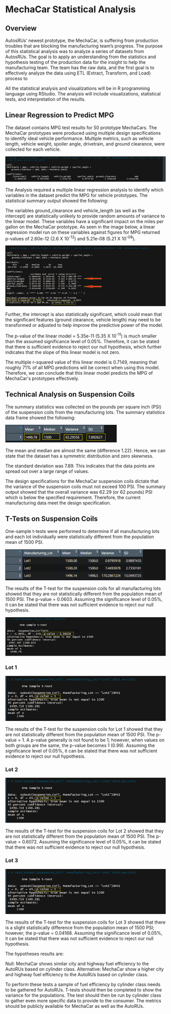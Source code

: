 # MechaCar Statistical Analysis

## Overview

AutosRUs’ newest prototype, the MechaCar, is suffering from production troubles that are blocking the manufacturing team’s progress.
The purpose of this statistical analysis was to analyze a series of datasets from AutosRUs. The goal is to apply an understanding from the statistics and hypothesis testing of the production data for the insight to help the manufacturing team. The team has the raw data, and the first goal is to effectively analyze the data using ETL (Extract, Transform, and Load) process to 

All the statistical analysis and visualizations will be in R programming language using RStudio. The analysis will include visualizations, statistical tests, and interpretation of the results.

## Linear Regression to Predict MPG

The dataset contains MPG test results for 50 prototype MechaCars. The MechaCar prototypes were produced using multiple design specifications to identify ideal vehicle performance. Multiple metrics, such as vehicle length, vehicle weight, spoiler angle, drivetrain, and ground clearance, were collected for each vehicle. 

![LM](Resources/LM.PNG)

The Analysis required a multiple linear regression analysis to identify which variables in the dataset predict the MPG for vehicle prototypes. The statistical summary output showed the following:

The variables ground_clearance and vehicle_length (as well as the intercept) are statistically unlikely to provide random amounts of variance to the linear model. These variables have a significant impact on the miles per gallon on the MechaCar prototype. As seen in the image below, a linear regression model run on these variables against figures for MPG returned p-values of 2.60e-12 (2.6 X 10<sup>-12</sup>) and 5.21e-08 (5.21 X 10<sup>-08</sup>).

![LM_Summary](Resources/LM_Summary.PNG)

Further, the intercept is also statistically significant, which could mean that the significant features (ground clearance, vehicle length) may need to be transformed or adjusted to help improve the predictive power of the model.

The p-value of the linear model = 5.35e-11 (5.35 X 10<sup>-11</sup>)  is much smaller than the assumed significance level of 0.05%. Therefore, it can be stated that there is sufficient evidence to reject our null hypothesis, which further indicates that the slope of this linear model is not zero.

The multiple r-squared value of this linear model is 0.7149, meaning that roughly 71% of all MPG predictions will be correct when using this model. Therefore, we can conclude that this linear model predicts the MPG of MechaCar's prototypes effectively.

## Technical Analysis on Suspension Coils

The summary statistics was collected on the pounds per square inch (PSI) of the suspension coils from the manufacturing lots. The summary statistics data frame showed the following:

![Total_Summary](Resources/Total_Summary.PNG)

The mean and median are almost the same (difference 1.22). Hence, we can state that the dataset has a symmetric distribution and zero skewness.

The standard deviation was 7.89. This indicates that the data points are spread out over a large range of values.

The design specifications for the MechaCar suspension coils dictate that the variance of the suspension coils must not exceed 100 PSI. The summary output showed that the overall variance was 62.29 (or 62 pounds) PSI which is below the specified requirement. Therefore, the current manufacturing data meet the design specification. 


## T-Tests on Suspension Coils

One-sample t-tests were performed to determine if all manufacturing lots and each lot individually were statistically different from the population mean of 1500 PSI.

![Lot_Summary](Resources/Lot_Summary.PNG)

The results of the T-test for the suspension coils for all manufacturing lots showed that they are not statistically different from the population mean of 1500 PSI. 
The p-value = 0.0603.  Assuming the significance level of 0.05%, it can be stated that there was not sufficient evidence to reject our null hypothesis.

![T_Test](Resources/T_Test.PNG)

### Lot 1

![Lot_1](Resources/Lot_1.PNG)

The results of the T-test for the suspension coils for Lot 1 showed that they are not statistically different from the population mean of 1500 PSI. The p-value = 1. A p-value generally is not found to be 1; however, when values on both groups are the same, the p-value becomes 1 (0.99). Assuming the significance level of 0.05%, it can be stated that there was not sufficient evidence to reject our null hypothesis.

### Lot 2

![Lot_1](Resources/Lot_1.PNG)

The results of the T-test for the suspension coils for Lot 2 showed that they are not statistically different from the population mean of 1500 PSI. The p-value = 0.6072. Assuming the significance level of 0.05%, it can be stated that there was not sufficient evidence to reject our null hypothesis.

### Lot 3

![Lot_1](Resources/Lot_1.PNG)

The results of the T-test for the suspension coils for Lot 3 showed that there is a slight statistically difference from the population mean of 1500 PSI; however, the p-value = 0.04168. Assuming the significance level of 0.05%, it can be stated that there was not sufficient evidence to reject our null hypothesis.

The hypotheses results are:

Null: MechaCar shows similar city and highway fuel efficiency to the AutoRUs based on cylinder class.
Alternative: MechaCar show a higher city and highway fuel efficiency to the AutoRUs based on cylinder class.

To perform these tests a sample of fuel efficiency by cylinder class needs to be gathered for AutoRUs. T-tests should then be completed to show the variance for the populations. The test should then be run by cylinder class to gather even more specific data to provide to the consumer. The metrics should be publicly available for MechaCar as well as the AutoRUs.
